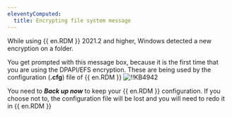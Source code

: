 ```yaml
---
eleventyComputed:
  title: Encrypting file system message
---
```

While using {{ en.RDM }} 2021.2 and higher, Windows detected a new encryption on a folder.

You get prompted with this message box, because it is the first time that you are using the DPAPI/EFS encryption. These are being used by the configuration (**.cfg**) file of {{ en.RDM }}
![!!KB4942](https://cdnweb.devolutions.net/docs/en/kb/KB4942.png)

You need to ***Back up now*** to keep your {{ en.RDM }} configuration. If you choose not to, the configuration file will be lost and you will need to redo it in {{ en.RDM }}
